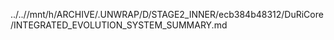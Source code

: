 ../..//mnt/h/ARCHIVE/.UNWRAP/D/STAGE2_INNER/ecb384b48312/DuRiCore/INTEGRATED_EVOLUTION_SYSTEM_SUMMARY.md